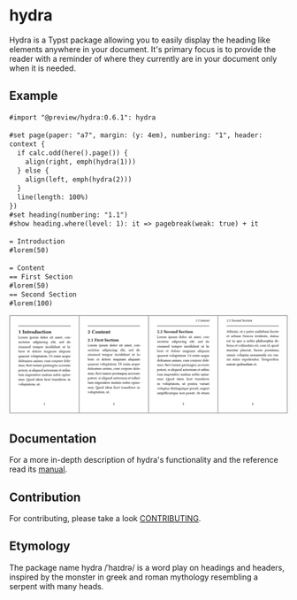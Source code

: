 # hydra
Hydra is a Typst package allowing you to easily display the heading like elements anywhere in your
document. It's primary focus is to provide the reader with a reminder of where they currently are in
your document only when it is needed.

## Example
```typst
#import "@preview/hydra:0.6.1": hydra

#set page(paper: "a7", margin: (y: 4em), numbering: "1", header: context {
  if calc.odd(here().page()) {
    align(right, emph(hydra(1)))
  } else {
    align(left, emph(hydra(2)))
  }
  line(length: 100%)
})
#set heading(numbering: "1.1")
#show heading.where(level: 1): it => pagebreak(weak: true) + it

= Introduction
#lorem(50)

= Content
== First Section
#lorem(50)
== Second Section
#lorem(100)
```
![thumbnail]

## Documentation
For a more in-depth description of hydra's functionality and the reference read its [manual].

## Contribution
For contributing, please take a look [CONTRIBUTING][contrib].

## Etymology
The package name hydra /ˈhaɪdrə/ is a word play on headings and headers, inspired by the monster in
greek and roman mythology resembling a serpent with many heads.

[thumbnail]: assets/images/thumbnail.png
[manual]: assets/manual.pdf
[contrib]: CONTRIBUTING.md
